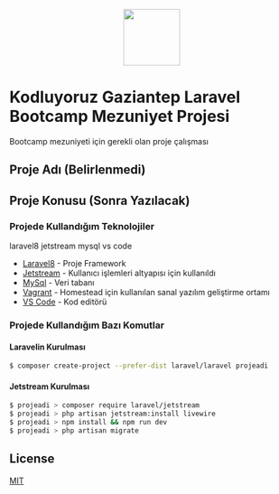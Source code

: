 <p align="center"><a href="https://laravel.com" target="_blank"><img src="https://avatars2.githubusercontent.com/u/23660881?s=460&u=6daa201da250205ac0fb7dc284d88f10de1e0392&v=4" width="100" height="100"></a></p>

# Kodluyoruz Gaziantep Laravel Bootcamp Mezuniyet Projesi

Bootcamp mezuniyeti için gerekli olan proje çalışması

## Proje Adı (Belirlenmedi)

## Proje Konusu (Sonra Yazılacak)

### Projede Kullandığım Teknolojiler

laravel8 jetstream mysql vs code

* [Laravel8] - Proje Framework
* [Jetstream] - Kullanıcı işlemleri altyapısı için kullanıldı
* [MySql] - Veri tabanı
* [Vagrant] - Homestead için kullanılan sanal yazılım geliştirme ortamı
* [VS Code] - Kod editörü

### Projede Kullandığım Bazı Komutlar

#### Laravelin Kurulması

```sh
$ composer create-project --prefer-dist laravel/laravel projeadi
```

#### Jetstream Kurulması

```sh
$ projeadi > composer require laravel/jetstream
$ projeadi > php artisan jetstream:install livewire
$ projeadi > npm install && npm run dev
$ projeadi > php artisan migrate
```


## License
[MIT](https://choosealicense.com/licenses/mit/)

[Laravel8]: <https://laravel.com>
[Jetstream]: <https://jetstream.laravel.com>
[MySql]: <https://www.mysql.com>
[VS Code]: <https://code.visualstudio.com>
[Vagrant]: <https://www.vagrantup.com>

